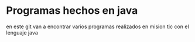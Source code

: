 # Programas hechos en java

en este git van a encontrar varios programas realizados en mision tic con el lenguaje java
